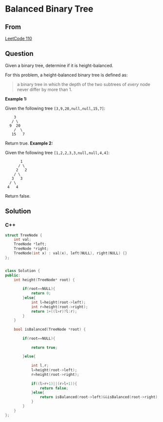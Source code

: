 # Balanced Binary Tree



## From



[LeetCode 110](https://leetcode.com/problems/balanced-binary-tree/description/)





## Question

Given a binary tree, determine if it is height-balanced.

For this problem, a height-balanced binary tree is defined as:

> a binary tree in which the depth of the two subtrees of *every* node never differ by more than 1.

**Example 1:**

Given the following tree `[3,9,20,null,null,15,7]`:

```
    3
   / \
  9  20
    /  \
   15   7
```

Return true.
**Example 2:**

Given the following tree `[1,2,2,3,3,null,null,4,4]`:

```
       1
      / \
     2   2
    / \
   3   3
  / \
 4   4

```

Return false.





## Solution  



### C++

```c++
struct TreeNode {
    int val;
    TreeNode *left;
    TreeNode *right;
    TreeNode(int x) : val(x), left(NULL), right(NULL) {}
};


class Solution {
public:
    int height(TreeNode* root) {
        
        if(root==NULL){
            return 0;
        }else{
            int l=height(root->left);
            int r=height(root->right);
            return 1+((l>r)?l:r);
        }
    }
    
    bool isBalanced(TreeNode *root) {
        
        if(root==NULL){
            
            return true;
            
        }else{
            
            int l,r;
            l=height(root->left);
            r=height(root->right);
            
            if((l>r+1)||(r>l+1)){
                return false;
            }else{
                return isBalanced(root->left)&&isBalanced(root->right);
            }
        }
    }
};

```

